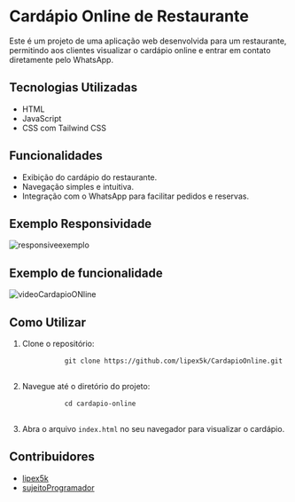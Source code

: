 # Cardápio Online de Restaurante

Este é um projeto de uma aplicação web desenvolvida para um restaurante, permitindo aos clientes visualizar o cardápio online e entrar em contato diretamente pelo WhatsApp.

## Tecnologias Utilizadas
* HTML
* JavaScript
* CSS com Tailwind CSS

## Funcionalidades
* Exibição do cardápio do restaurante.
* Navegação simples e intuitiva.
* Integração com o WhatsApp para facilitar pedidos e reservas.

## Exemplo Responsividade

![responsiveexemplo](https://github.com/lipex5k/CardapioOnline/assets/113557336/0a95c940-6484-407d-8375-586ca6d1d89d)

## Exemplo de funcionalidade

![videoCardapioONline](https://github.com/lipex5k/CardapioOnline/assets/113557336/86d6570e-273f-4e95-9be0-f6c5f4a54c16)

## Como Utilizar
1. Clone o repositório:
    <div>
        <pre>
            <code id="clone-command">git clone https://github.com/lipex5k/CardapioOnline.git</code>
        </pre>
    </div>
    
2. Navegue até o diretório do projeto:
    <div>
        <pre>
            <code id="cd-command">cd cardapio-online</code>
        </pre>
    </div>

3. Abra o arquivo `index.html` no seu navegador para visualizar o cardápio.

## Contribuidores
- [lipex5k](https://github.com/lipex5k)
- [sujeitoProgramador](https://github.com/sujeitoProgramador)

